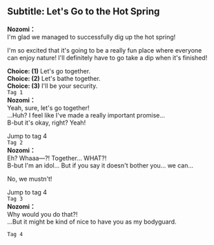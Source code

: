 # 

  
## Subtitle: Let's Go to the Hot Spring
  
**Nozomi：**  
I'm glad we managed to successfully dig up the hot spring!  
  
I'm so excited that it's going to be a really fun place where everyone  
can enjoy nature! I'll definitely have to go take a dip when it's finished!  
  
**Choice: (1)**  Let's go together.  
**Choice: (2)**  Let's bathe together.  
**Choice: (3)**  I'll be your security.  
`Tag 1`  
**Nozomi：**  
Yeah, sure, let's go together!  
...Huh? I feel like I've made a really important promise...  
B-but it's okay, right? Yeah!  
  
Jump to tag 4  
`Tag 2`  
**Nozomi：**  
Eh? Whaaa—?! Together... WHAT?!  
B-but I'm an idol... But if you say it doesn't bother you... we can...  
  
No, we mustn't!  
  
Jump to tag 4  
`Tag 3`  
**Nozomi：**  
Why would you do that?!  
...But it might be kind of nice to have you as my bodyguard.  
  
`Tag 4`  
